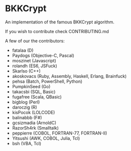 # BKKCrypt

An implementation of the famous BKKCrypt algorithm. 

If you wish to contribute check CONTRIBUTING.md

A few of our the contributors:

* fatalaa (D)
* Paydogs (Objective-C, Pascal)
* moszinet (Javascript)
* rolandh (ES6, JSFuck)
* Skarlso (C++)
* akoskovacs (Ruby, Assembly, Haskell, Erlang, Brainfuck)
* pehsa (Batch, PowerShell, Python)
* PumpkinSeed (Go)
* takacsbi (SQL, Basic)
* fugafree (Scala, QBasic)
* bigblog (Perl)
* daroczig (R)
* kisPocok (LOLCODE)
* balinabbb (F#)
* gcsizmadia (ArnoldC)
* RazorSh4rk (Smalltalk)
* peppierre (COBOL, FORTRAN-77, FORTRAN-II)
* Yitsushi (AWK, COBOL, Julia, Tcl)
* bsh (VBA, Tcl)
